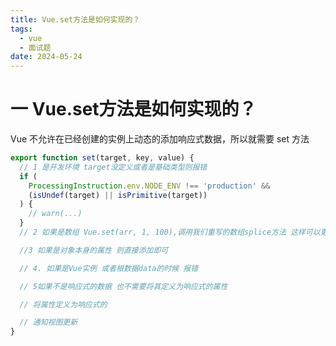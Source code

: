 ```yaml
---
title: Vue.set方法是如何实现的？
tags:
  - vue
  - 面试题
date: 2024-05-24
---
```

# 一 Vue.set方法是如何实现的？

Vue 不允许在已经创建的实例上动态的添加响应式数据，所以就需要 set 方法

```js
export function set(target, key, value) {
  // 1 是开发环境 target没定义或者是基础类型则报错
  if (
    ProcessingInstruction.env.NODE_ENV !== 'production' &&
    (isUndef(target) || isPrimitive(target))
  ) {
    // warn(...)
  }
  // 2 如果是数组 Vue.set(arr, 1, 100),调用我们重写的数组splice方法 这样可以更新视图

  //3 如果是对象本身的属性 则直接添加即可

  // 4. 如果是Vue实例 或者根数据data的时候 报错

  // 5如果不是响应式的数据 也不需要将其定义为响应式的属性

  // 将属性定义为响应式的

  // 通知视图更新
}
```